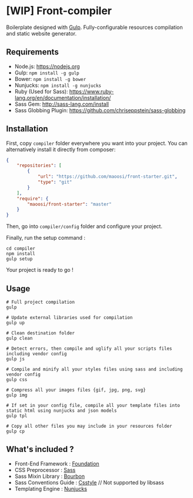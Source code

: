 #  [WIP] Front-compiler

Boilerplate designed with [Gulp](http://gulpjs.com). Fully-configurable resources compilation and static website generator.


## Requirements

* Node.js: https://nodejs.org
* Gulp: `npm install -g gulp`
* Bower: `npm install -g bower`
* Nunjucks: `npm install -g nunjucks`
* Ruby (Used for Sass): https://www.ruby-lang.org/en/documentation/installation/
* Sass Gem: http://sass-lang.com/install
* Sass Globbing Plugin: https://github.com/chriseppstein/sass-globbing


## Installation

First, copy `compiler` folder everywhere you want into your project. You can alternatively install it directly from composer:

```json
{
    "repositories": [
        {
            "url": "https://github.com/maoosi/front-starter.git",
            "type": "git"
        }
    ],
    "require": {
        "maoosi/front-starter": "master"
    }
}
```

Then, go into `compiler/config` folder and configure your project.

Finally, run the setup command :

```shell
cd compiler
npm install
gulp setup
```

Your project is ready to go !


## Usage

```shell
# Full project compilation
gulp

# Update external libraries used for compilation
gulp up

# Clean destination folder
gulp clean

# Detect errors, then compile and uglify all your scripts files including vendor config
gulp js

# Compile and minify all your styles files using sass and including vendor config
gulp css

# Compress all your images files {gif, jpg, png, svg}
gulp img

# If set in your config file, compile all your template files into static html using nunjucks and json models
gulp tpl

# Copy all other files you may include in your resources folder
gulp cp
```


## What's included ?

* Front-End Framework : [Foundation](http://foundation.zurb.com)
* CSS Preprocessor : [Sass](http://sass-lang.com)
* Sass Mixin Library : [Bourbon](http://bourbon.io)
* Sass Conventions Guide : [Csstyle](http://www.csstyle.io) // Not supported by libsass
* Templating Engine : [Nunjucks](https://mozilla.github.io/nunjucks/)
